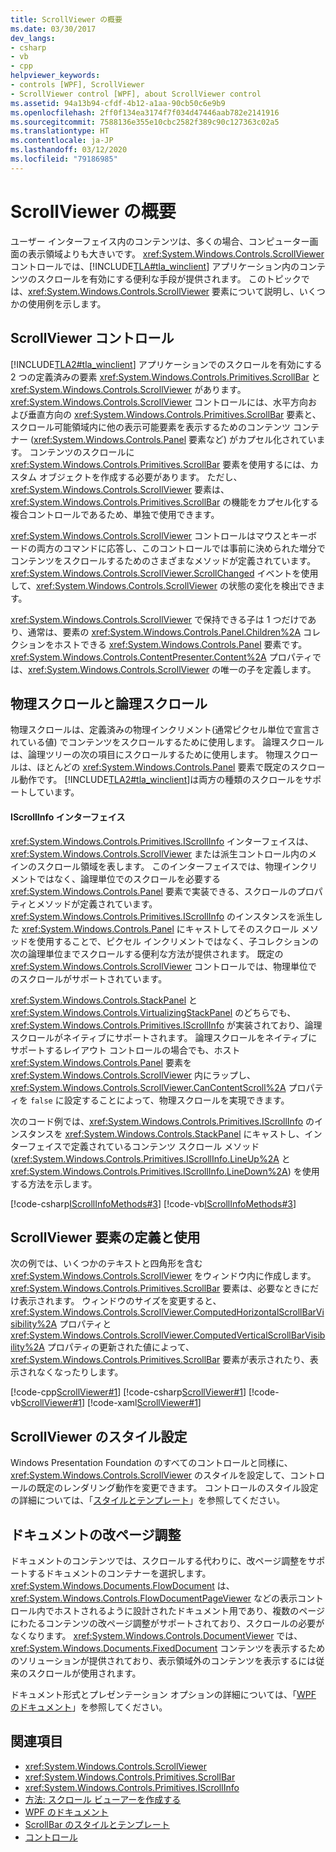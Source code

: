 ```yaml
---
title: ScrollViewer の概要
ms.date: 03/30/2017
dev_langs:
- csharp
- vb
- cpp
helpviewer_keywords:
- controls [WPF], ScrollViewer
- ScrollViewer control [WPF], about ScrollViewer control
ms.assetid: 94a13b94-cfdf-4b12-a1aa-90cb50c6e9b9
ms.openlocfilehash: 2ff0f134ea3174f7f034d47446aab782e2141916
ms.sourcegitcommit: 7588136e355e10cbc2582f389c90c127363c02a5
ms.translationtype: HT
ms.contentlocale: ja-JP
ms.lasthandoff: 03/12/2020
ms.locfileid: "79186985"
---
```

# <a name="scrollviewer-overview"></a>ScrollViewer の概要
ユーザー インターフェイス内のコンテンツは、多くの場合、コンピューター画面の表示領域よりも大きいです。 <xref:System.Windows.Controls.ScrollViewer> コントロールでは、[!INCLUDE[TLA#tla_winclient](../../../../includes/tlasharptla-winclient-md.md)] アプリケーション内のコンテンツのスクロールを有効にする便利な手段が提供されます。 このトピックでは、<xref:System.Windows.Controls.ScrollViewer> 要素について説明し、いくつかの使用例を示します。  
  
<a name="what_is_a_scrollviewer_element"></a>
## <a name="the-scrollviewer-control"></a>ScrollViewer コントロール  
 [!INCLUDE[TLA2#tla_winclient](../../../../includes/tla2sharptla-winclient-md.md)] アプリケーションでのスクロールを有効にする 2 つの定義済みの要素 <xref:System.Windows.Controls.Primitives.ScrollBar> と <xref:System.Windows.Controls.ScrollViewer> があります。 <xref:System.Windows.Controls.ScrollViewer> コントロールには、水平方向および垂直方向の <xref:System.Windows.Controls.Primitives.ScrollBar> 要素と、スクロール可能領域内に他の表示可能要素を表示するためのコンテンツ コンテナー (<xref:System.Windows.Controls.Panel> 要素など) がカプセル化されています。 コンテンツのスクロールに <xref:System.Windows.Controls.Primitives.ScrollBar> 要素を使用するには、カスタム オブジェクトを作成する必要があります。 ただし、<xref:System.Windows.Controls.ScrollViewer> 要素は、<xref:System.Windows.Controls.Primitives.ScrollBar> の機能をカプセル化する複合コントロールであるため、単独で使用できます。  
  
 <xref:System.Windows.Controls.ScrollViewer> コントロールはマウスとキーボードの両方のコマンドに応答し、このコントロールでは事前に決められた増分でコンテンツをスクロールするためのさまざまなメソッドが定義されています。 <xref:System.Windows.Controls.ScrollViewer.ScrollChanged> イベントを使用して、<xref:System.Windows.Controls.ScrollViewer> の状態の変化を検出できます。  
  
 <xref:System.Windows.Controls.ScrollViewer> で保持できる子は 1 つだけであり、通常は、要素の <xref:System.Windows.Controls.Panel.Children%2A> コレクションをホストできる <xref:System.Windows.Controls.Panel> 要素です。 <xref:System.Windows.Controls.ContentPresenter.Content%2A> プロパティでは、<xref:System.Windows.Controls.ScrollViewer> の唯一の子を定義します。  
  
<a name="scrollviewer_physical_vs_logical"></a>
## <a name="physical-vs-logical-scrolling"></a>物理スクロールと論理スクロール  
 物理スクロールは、定義済みの物理インクリメント(通常ピクセル単位で宣言されている値) でコンテンツをスクロールするために使用します。 論理スクロールは、論理ツリーの次の項目にスクロールするために使用します。 物理スクロールは、ほとんどの <xref:System.Windows.Controls.Panel> 要素で既定のスクロール動作です。 [!INCLUDE[TLA2#tla_winclient](../../../../includes/tla2sharptla-winclient-md.md)]は両方の種類のスクロールをサポートしています。  
  
#### <a name="the-iscrollinfo-interface"></a>IScrollInfo インターフェイス  
 <xref:System.Windows.Controls.Primitives.IScrollInfo> インターフェイスは、<xref:System.Windows.Controls.ScrollViewer> または派生コントロール内のメインのスクロール領域を表します。 このインターフェイスでは、物理インクリメントではなく、論理単位でのスクロールを必要する <xref:System.Windows.Controls.Panel> 要素で実装できる、スクロールのプロパティとメソッドが定義されています。 <xref:System.Windows.Controls.Primitives.IScrollInfo> のインスタンスを派生した <xref:System.Windows.Controls.Panel> にキャストしてそのスクロール メソッドを使用することで、ピクセル インクリメントではなく、子コレクションの次の論理単位までスクロールする便利な方法が提供されます。 既定の <xref:System.Windows.Controls.ScrollViewer> コントロールでは、物理単位でのスクロールがサポートされています。  
  
 <xref:System.Windows.Controls.StackPanel> と <xref:System.Windows.Controls.VirtualizingStackPanel> のどちらでも、<xref:System.Windows.Controls.Primitives.IScrollInfo> が実装されており、論理スクロールがネイティブにサポートされます。 論理スクロールをネイティブにサポートするレイアウト コントロールの場合でも、ホスト <xref:System.Windows.Controls.Panel> 要素を <xref:System.Windows.Controls.ScrollViewer> 内にラップし、<xref:System.Windows.Controls.ScrollViewer.CanContentScroll%2A> プロパティを `false` に設定することによって、物理スクロールを実現できます。  
  
 次のコード例では、<xref:System.Windows.Controls.Primitives.IScrollInfo> のインスタンスを <xref:System.Windows.Controls.StackPanel> にキャストし、インターフェイスで定義されているコンテンツ スクロール メソッド (<xref:System.Windows.Controls.Primitives.IScrollInfo.LineUp%2A> と <xref:System.Windows.Controls.Primitives.IScrollInfo.LineDown%2A>) を使用する方法を示します。  
  
 [!code-csharp[IScrollInfoMethods#3](~/samples/snippets/csharp/VS_Snippets_Wpf/IScrollInfoMethods/CSharp/Window1.xaml.cs#3)]
 [!code-vb[IScrollInfoMethods#3](~/samples/snippets/visualbasic/VS_Snippets_Wpf/IScrollInfoMethods/VisualBasic/Window1.xaml.vb#3)]  
  
<a name="scrollviewer_markup_syntax_and_sample"></a>
## <a name="defining-and-using-a-scrollviewer-element"></a>ScrollViewer 要素の定義と使用  
 次の例では、いくつかのテキストと四角形を含む <xref:System.Windows.Controls.ScrollViewer> をウィンドウ内に作成します。 <xref:System.Windows.Controls.Primitives.ScrollBar> 要素は、必要なときにだけ表示されます。 ウィンドウのサイズを変更すると、<xref:System.Windows.Controls.ScrollViewer.ComputedHorizontalScrollBarVisibility%2A> プロパティと <xref:System.Windows.Controls.ScrollViewer.ComputedVerticalScrollBarVisibility%2A> プロパティの更新された値によって、<xref:System.Windows.Controls.Primitives.ScrollBar> 要素が表示されたり、表示されなくなったりします。  
  
 [!code-cpp[ScrollViewer#1](~/samples/snippets/cpp/VS_Snippets_Wpf/ScrollViewer/CPP/ScrollViewer_wcp.cpp#1)]
 [!code-csharp[ScrollViewer#1](~/samples/snippets/csharp/VS_Snippets_Wpf/ScrollViewer/CSharp/ScrollViewer_wcp.cs#1)]
 [!code-vb[ScrollViewer#1](~/samples/snippets/visualbasic/VS_Snippets_Wpf/ScrollViewer/VisualBasic/ScrollViewer.vb#1)]
 [!code-xaml[ScrollViewer#1](~/samples/snippets/xaml/VS_Snippets_Wpf/ScrollViewer/XAML/Pane1.xaml#1)]  
  
<a name="scrollviewer_styling_scrollviewer"></a>
## <a name="styling-a-scrollviewer"></a>ScrollViewer のスタイル設定  
 Windows Presentation Foundation のすべてのコントロールと同様に、<xref:System.Windows.Controls.ScrollViewer> のスタイルを設定して、コントロールの既定のレンダリング動作を変更できます。 コントロールのスタイル設定の詳細については、「[スタイルとテンプレート](../../../desktop-wpf/fundamentals/styles-templates-overview.md)」を参照してください。  
  
<a name="scrollviewer_scroll_vs_paginate"></a>
## <a name="paginating-documents"></a>ドキュメントの改ページ調整  
 ドキュメントのコンテンツでは、スクロールする代わりに、改ページ調整をサポートするドキュメントのコンテナーを選択します。 <xref:System.Windows.Documents.FlowDocument> は、<xref:System.Windows.Controls.FlowDocumentPageViewer> などの表示コントロール内でホストされるように設計されたドキュメント用であり、複数のページにわたるコンテンツの改ページ調整がサポートされており、スクロールの必要がなくなります。 <xref:System.Windows.Controls.DocumentViewer> では、<xref:System.Windows.Documents.FixedDocument> コンテンツを表示するためのソリューションが提供されており、表示領域外のコンテンツを表示するには従来のスクロールが使用されます。  
  
 ドキュメント形式とプレゼンテーション オプションの詳細については、「[WPF のドキュメント](../advanced/documents-in-wpf.md)」を参照してください。  
  
## <a name="see-also"></a>関連項目

- <xref:System.Windows.Controls.ScrollViewer>
- <xref:System.Windows.Controls.Primitives.ScrollBar>
- <xref:System.Windows.Controls.Primitives.IScrollInfo>
- [方法: スクロール ビューアーを作成する](https://docs.microsoft.com/previous-versions/dotnet/netframework-3.5/ms752352(v=vs.90))
- [WPF のドキュメント](../advanced/documents-in-wpf.md)
- [ScrollBar のスタイルとテンプレート](scrollbar-styles-and-templates.md)
- [コントロール](../advanced/optimizing-performance-controls.md)
